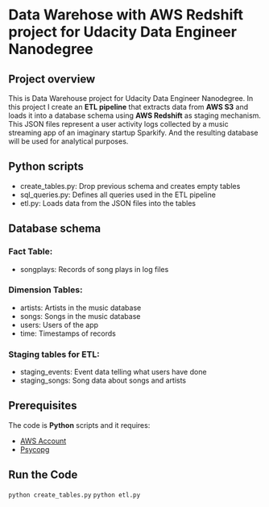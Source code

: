 # Data Warehose with AWS Redshift project for Udacity Data Engineer Nanodegree

## Project overview
This is Data Warehouse project for Udacity Data Engineer Nanodegree. In this project I create an **ETL pipeline** that extracts data from **AWS S3** and loads it into a database schema using **AWS Redshift** as staging mechanism.  This JSON files represent a user activity logs collected by a music streaming app of an imaginary startup Sparkify. And the resulting database will be used for analytical purposes.

## Python scripts
* create_tables.py: Drop previous schema and creates empty tables
* sql_queries.py: Defines all queries used in the ETL pipeline
* etl.py: Loads data from the JSON files into the tables

## Database schema

### Fact Table:
* songplays: Records of song plays in log files 

### Dimension Tables:
* artists: Artists in the music database
* songs: Songs in the music database
* users: Users of the app
* time: Timestamps of records

### Staging tables for ETL:
* staging_events: Event data telling what users have done 
* staging_songs: Song data about songs and artists 

## Prerequisites
The code is **Python** scripts and it requires:

* [AWS Account](https://aws.amazon.com/)
* [Psycopg](https://pypi.org/project/psycopg2/)

## Run the Code

`python create_tables.py`
`python etl.py`

